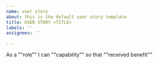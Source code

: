 ```yaml
---
name: user story
about: this is the default user story template
title: USER STORY <TITLE>
labels: ''
assignees: ''

---
```


As a ""role"" I can ""capability"" so that ""received benefit""
